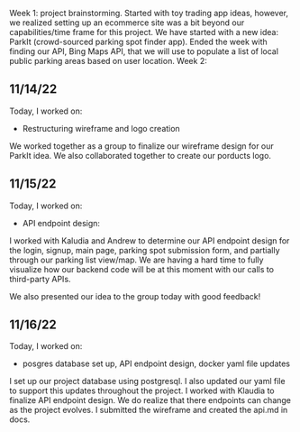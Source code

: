 Week 1: project brainstorming. Started with toy trading app ideas, however, we realized setting up an ecommerce site was a bit beyond our capabilities/time frame for this project. We have started with a new idea: ParkIt (crowd-sourced parking spot finder app). Ended the week with finding our API, Bing Maps API, that we will use to populate a list of local public parking areas based on user location.
Week 2:
## 11/14/22
Today, I worked on:
* Restructuring wireframe and logo creation

We worked together as a group to finalize our wireframe design for our ParkIt idea. We also collaborated together to create our porducts logo.

## 11/15/22
Today, I worked on:
* API endpoint design:

I worked with Kaludia and Andrew to determine our API endpoint design for the login, signup, main page, parking spot submission form, and partially through our parking list view/map. We are having a hard time to fully visualize how our backend code will be at this moment with our calls to third-party APIs.

We also presented our idea to the group today with good feedback!

## 11/16/22
Today, I worked on:
* posgres database set up, API endpoint design, docker yaml file updates

I set up our project database using postgresql. I also updated our yaml file to support this updates throughout the project. I worked with Klaudia to finalize API endpoint design. We do realize that there endpoints can change as the project evolves. I submitted the wireframe and created the api.md in docs.
